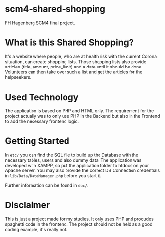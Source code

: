 # scm4-shared-shopping
FH Hagenberg SCM4 final project.

# What is this Shared Shopping?
It's a website where people, who are at health risk with the current Corona situation, can create shopping lists.
Those shopping lists also provide articles (title, amount, price_limit) and a date until it should be done.
Volunteers can then take over such a list and get the articles for the helpseekers.

# Used Technology
The application is based on PHP and HTML only.
The requirement for the project actually was to only use PHP in the Backend but also in the Frontend to add the necessary frontend logic.

# Getting Started
In ```etc/``` you can find the SQL file to build up the Database with the necessary tables, users and also dummy data.
The application was developed with XAMPP, so put the application folder to htdocs on your Apache server.
You may also provide the correct DB Connection credentials in ```lib/Data/DataManager.php``` before you start it.

Further information can be found in ```doc/```.

# Disclaimer
This is just a project made for my studies. It only uses PHP and procudes spaghetti code in the frontend.
The project should not be held as a good coding example, it's really not.
